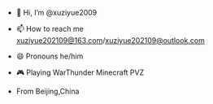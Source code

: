 - 👋 Hi, I’m @xuziyue2009
- 📫 How to reach me xuziyue202109@163.com/xuziyue202109@outlook.com
- 😄 Pronouns he/him
- 🎮 Playing WarThunder Minecraft PVZ

- From Beijing,China

<!---
xuziyue2009/xuziyue2009 is a ✨ special ✨ repository because its `README.md` (this file) appears on your GitHub profile.
You can click the Preview link to take a look at your changes.
--->
